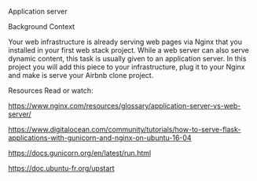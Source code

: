 Application server

Background Context


Your web infrastructure is already serving web pages via Nginx that you installed in your first web stack project. While a web server can also serve dynamic content, this task is usually given to an application server. In this project you will add this piece to your infrastructure, plug it to your Nginx and make is serve your Airbnb clone project.

Resources
Read or watch:

https://www.nginx.com/resources/glossary/application-server-vs-web-server/

https://www.digitalocean.com/community/tutorials/how-to-serve-flask-applications-with-gunicorn-and-nginx-on-ubuntu-16-04

https://docs.gunicorn.org/en/latest/run.html

https://doc.ubuntu-fr.org/upstart
